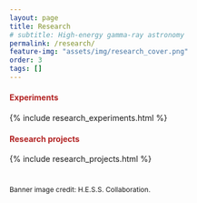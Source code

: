 ```yaml
---
layout: page
title: Research
# subtitle: High-energy gamma-ray astronomy
permalink: /research/
feature-img: "assets/img/research_cover.png"
order: 3
tags: []
---
```


<!-- #### Experiments -->
<h4 style="color:firebrick">Experiments</h4>

{% include research_experiments.html %}

<!-- #### Research projects -->
<h4 style="color:firebrick">Research projects</h4>

{% include research_projects.html %}

<p style="font-size:9pt;margin-top:1cm;">Banner image credit: H.E.S.S. Collaboration.</p>

